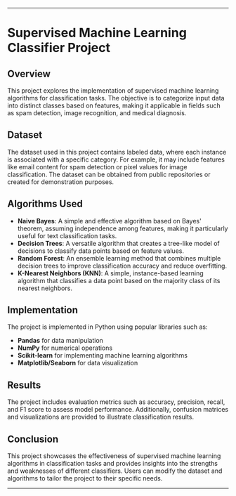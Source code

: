 

---

# Supervised Machine Learning Classifier Project

## Overview
This project explores the implementation of supervised machine learning algorithms for classification tasks. The objective is to categorize input data into distinct classes based on features, making it applicable in fields such as spam detection, image recognition, and medical diagnosis.

## Dataset
The dataset used in this project contains labeled data, where each instance is associated with a specific category. For example, it may include features like email content for spam detection or pixel values for image classification. The dataset can be obtained from public repositories or created for demonstration purposes.

## Algorithms Used
- **Naive Bayes**: A simple and effective algorithm based on Bayes' theorem, assuming independence among features, making it particularly useful for text classification tasks.
- **Decision Trees**: A versatile algorithm that creates a tree-like model of decisions to classify data points based on feature values.
- **Random Forest**: An ensemble learning method that combines multiple decision trees to improve classification accuracy and reduce overfitting.
- **K-Nearest Neighbors (KNN)**: A simple, instance-based learning algorithm that classifies a data point based on the majority class of its nearest neighbors.

## Implementation
The project is implemented in Python using popular libraries such as:
- **Pandas** for data manipulation
- **NumPy** for numerical operations
- **Scikit-learn** for implementing machine learning algorithms
- **Matplotlib/Seaborn** for data visualization

## Results
The project includes evaluation metrics such as accuracy, precision, recall, and F1 score to assess model performance. Additionally, confusion matrices and visualizations are provided to illustrate classification results.

## Conclusion
This project showcases the effectiveness of supervised machine learning algorithms in classification tasks and provides insights into the strengths and weaknesses of different classifiers. Users can modify the dataset and algorithms to tailor the project to their specific needs.

---

